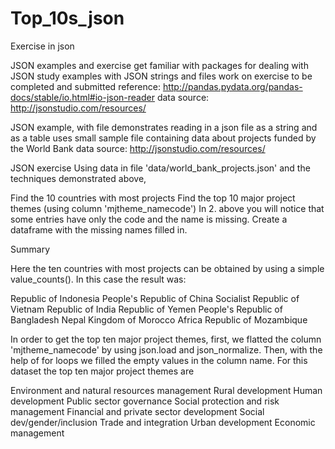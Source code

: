 # Top_10s_json
Exercise in json

JSON examples and exercise
get familiar with packages for dealing with JSON
study examples with JSON strings and files
work on exercise to be completed and submitted
reference: http://pandas.pydata.org/pandas-docs/stable/io.html#io-json-reader
data source: http://jsonstudio.com/resources/

JSON example, with file
demonstrates reading in a json file as a string and as a table
uses small sample file containing data about projects funded by the World Bank
data source: http://jsonstudio.com/resources/

JSON exercise
Using data in file 'data/world_bank_projects.json' and the techniques demonstrated above,

Find the 10 countries with most projects
Find the top 10 major project themes (using column 'mjtheme_namecode')
In 2. above you will notice that some entries have only the code and the name is missing. Create a dataframe with the missing names filled in.

Summary

Here the ten countries with most projects can be obtained by using a simple value_counts(). In this case the result was:

Republic of Indonesia
People's Republic of China
Socialist Republic of Vietnam
Republic of India
Republic of Yemen
People's Republic of Bangladesh Nepal
Kingdom of Morocco
Africa
Republic of Mozambique

In order to get the top ten major project themes, first, we flatted the column 'mjtheme_namecode' by using json.load and json_normalize. Then, with the help of for loops we filled the empty values in the column name. For this dataset the top ten major project themes are

Environment and natural resources management
Rural development
Human development
Public sector governance
Social protection and risk management
Financial and private sector development
Social dev/gender/inclusion
Trade and integration
Urban development
Economic management
